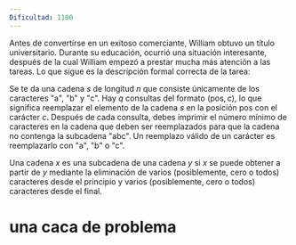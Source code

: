```yaml
---
Dificultad: 1100
---
```


Antes de convertirse en un exitoso comerciante, William obtuvo un título universitario. Durante su educación, ocurrió una situación interesante, después de la cual William empezó a prestar mucha más atención a las tareas. Lo que sigue es la descripción formal correcta de la tarea:

Se te da una cadena $s$ de longitud $n$ que consiste únicamente de los caracteres "a", "b" y "c". Hay $q$ consultas del formato $(\text{pos}, c)$, lo que significa reemplazar el elemento de la cadena $s$ en la posición $\text{pos}$ con el carácter $c$. Después de cada consulta, debes imprimir el número mínimo de caracteres en la cadena que deben ser reemplazados para que la cadena no contenga la subcadena "abc". Un reemplazo válido de un carácter es reemplazarlo con "a", "b" o "c".

Una cadena $x$ es una subcadena de una cadena $y$ si $x$ se puede obtener a partir de $y$ mediante la eliminación de varios (posiblemente, cero o todos) caracteres desde el principio y varios (posiblemente, cero o todos) caracteres desde el final.

# una caca de problema